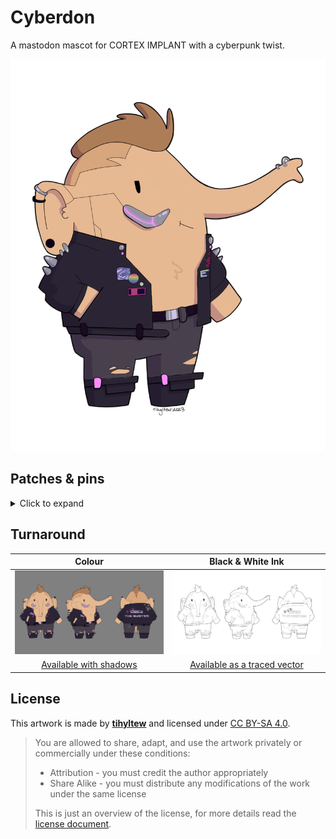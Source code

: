 # Cyberdon
A mastodon mascot for CORTEX IMPLANT with a cyberpunk twist.

![Main art of Cyberdon](cyberdon.png)

## Patches & pins
<details>
<summary>Click to expand</summary><br>

Front:
- Bubblegum Durstlöscher (corteximplant.com inside joke)
- LGBTQA+ rainbow pin
- CYBERWARE Asset – [Redbubble](https://www.redbubble.com/shop/ap/147546809)
- Trans anarchy
- Netrun Until It Breaks – [Redbubble](https://www.redbubble.com/shop/ap/147608592)

Back:
- *DIS*[**OBEY THE SYSTEM**](https://obeythesystem.com)
- ***** *** – [Urban Dictionary](https://www.urbandictionary.com/define.php?term=*****%20***)
- FCK AFD
- No Planet B
- No TERFs on our turf
- Not my king

</details>

## Turnaround
Colour                                                         |  Black & White Ink
:-------------------------------------------------------------:|:-------------------------------------------------------------:
![Coloured Cyberdon turnaround](cyberdon_colour_noshadows.png) | ![Inked black and white Cyberdon turnaround](cyberdon_ink.png)
[Available with shadows](cyberdon_colour.png)                  | [Available as a traced vector](cyberdon_ink_traced.svg)

## License
This artwork is made by [**tihyltew**](https://corteximplant.com/@tihyltew) and licensed under [CC BY-SA 4.0](LICENSE).

> You are allowed to share, adapt, and use the artwork privately or commercially under these conditions:
> - Attribution - you must credit the author appropriately
> - Share Alike - you must distribute any modifications of the work under the same license
> 
> This is just an overview of the license, for more details read the [license document](LICENSE).
